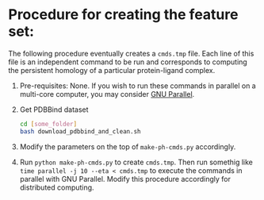 # Procedure for creating the feature set:

The following procedure eventually creates a `cmds.tmp` file. Each line of this file is an independent command to be run and corresponds to computing the persistent homology of a particular protein-ligand complex.

1. Pre-requisites: None. If you wish to run these commands in parallel on a multi-core computer, you may consider [GNU Parallel](https://www.gnu.org/software/parallel/).

2. Get PDBBind dataset
    ```bash
    cd [some_folder]
    bash download_pdbbind_and_clean.sh
    ```
3. Modify the parameters on the top of `make-ph-cmds.py` accordingly.

4. Run `python make-ph-cmds.py` to create `cmds.tmp`. Then run somethig like `time parallel -j 10 --eta < cmds.tmp` to execute the commands in parallel with GNU Parallel. Modify this procedure accordingly for distributed computing.

